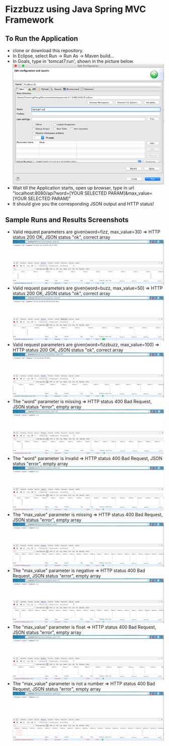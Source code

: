 # Fizzbuzz using Java Spring MVC Framework

## To Run the Application
* clone or download this repository.
* In Eclipse, select Run -> Run As -> Maven build...
* In Goals, type in 'tomcat7:run', shown in the picture below.
	![alt tag](https://raw.githubusercontent.com/ChenningZhang/Fizzbuzz-JavaSpring/master/images/tomcat_inst.png)
* Wait till the Application starts, open up browser, type in url "localhost:8080/api?word=[YOUR SELECTED PARAM]&max_value=[YOUR SELECTED PARAM]"
* It should give you the corresponding JSON output and HTTP status!

## Sample Runs and Results Screenshots
* Valid request parameters are given(word=fizz, max_value=30) => HTTP status 200 OK, JSON status "ok", correct array
	![alt tag](https://raw.githubusercontent.com/ChenningZhang/Fizzbuzz-JavaSpring/master/images/fizz30.png)
* Valid request parameters are given(word=buzz, max_value=50) => HTTP status 200 OK, JSON status "ok", correct array
	![alt tag](https://raw.githubusercontent.com/ChenningZhang/Fizzbuzz-JavaSpring/master/images/buzz50.png)
* Valid request parameters are given(word=fizzbuzz, max_value=100) => HTTP status 200 OK, JSON status "ok", correct array
	![alt tag](https://raw.githubusercontent.com/ChenningZhang/Fizzbuzz-JavaSpring/master/images/fizzbuzz100.png)
* The "word" parameter is missing => HTTP status 400 Bad Request, JSON status "error", empty array
	![alt tag](https://raw.githubusercontent.com/ChenningZhang/Fizzbuzz-JavaSpring/master/images/wordmissing.png)
* The "word" parameter is invalid => HTTP status 400 Bad Request, JSON status "error", empty array
	![alt tag](https://raw.githubusercontent.com/ChenningZhang/Fizzbuzz-JavaSpring/master/images/wordinvalid.png)
* The "max_value" parameter is missing => HTTP status 400 Bad Request, JSON status "error", empty array
	![alt tag](https://raw.githubusercontent.com/ChenningZhang/Fizzbuzz-JavaSpring/master/images/valuemissing.png)
* The "max_value" parameter is negative => HTTP status 400 Bad Request, JSON status "error", empty array
	![alt tag](https://raw.githubusercontent.com/ChenningZhang/Fizzbuzz-JavaSpring/master/images/valuenegative.png)
* The "max_value" parameter is float => HTTP status 400 Bad Request, JSON status "error", empty array
	![alt tag](https://raw.githubusercontent.com/ChenningZhang/Fizzbuzz-JavaSpring/master/images/valuenotint.png)
* The "max_value" parameter is not a number => HTTP status 400 Bad Request, JSON status "error", empty array
	![alt tag](https://raw.githubusercontent.com/ChenningZhang/Fizzbuzz-JavaSpring/master/images/valuenotnumber.png)
